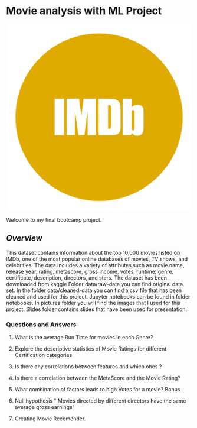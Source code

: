 # **Movie analysis with ML Project**
![Movie analysis](pictures/logo.png)

Welcome to my final bootcamp project.

## *Overview*
This dataset contains information about the top 10,000 movies listed on IMDb, one of the most popular online databases of movies, TV shows, and celebrities. The data includes a variety of attributes such as movie name, release year, rating, metascore, gross income, votes, runtime, genre, certificate, description, directors, and stars. The dataset has been downloaded from kaggle
Folder data/raw-data you can find original data set.
In the folder data/cleaned-data you can find a csv file that has been cleaned and used for this project.
Jupyter notebooks can be found in folder notebooks.
In pictures folder you will find the images that I used for this project. 
Slides folder contains slides that have been used for presentation.

### **Questions and Answers**
1. What is the average Run Time for movies in each Genre?

2. Explore the descriptive statistics of Movie Ratings for different Certification categories

3. Is there any correlations between features and which ones ?
 
4. Is there a correlation between the MetaScore and the Movie Rating? 

5. What combination of factors leads to high Votes for a movie?
Bonus
6.  Null hypothesis " Movies directed by different directors have the same average gross earnings"
7. Creating Movie Recomender.
